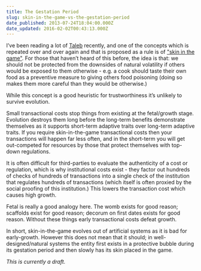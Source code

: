 ```yaml
---
title: The Gestation Period
slug: skin-in-the-game-vs-the-gestation-period
date_published: 2013-07-24T18:04:00.000Z
date_updated: 2016-02-02T00:43:13.000Z
---
```


I’ve been reading a lot of [Taleb](http://www.fooledbyrandomness.com/) recently, and one of the concepts which is repeated over and over again and that is proposed as a rule is of ["skin in the game"](http://www.youtube.com/watch?v=0Uc4DI-BF28). For those that haven’t heard of this before, the idea is that: we should not be protected from the downsides of natural volatility if others would be exposed to them otherwise - e.g. a cook should taste their own food as a preventive measure to giving others food poisoning (doing so makes them more careful than they would be otherwise.)

While this concept is a good heuristic for trustworthiness it’s unlikely to survive evolution.

Small transactional costs stop things from existing at the fetal/growth stage. Evolution destroys them long before the long-term benefits demonstrate themselves as it supports short-term adaptive traits over long-term adaptive traits. If you require skin-in-the-game transactional costs then your transactions will happen far less often, and in the short-term you will get out-competed for resources by those that protect themselves with top-down regulations.

It is often difficult for third-parties to evaluate the authenticity of a cost or regulation, which is why institutional costs exist - they factor out hundreds of checks of hundreds of transactions into a single check of the institution that regulates hundreds of transactions (which itself is often proxied by the social proofing of this institution.) This lowers the transaction cost which causes high growth.

Fetal is really a good analogy here. The womb exists for good reason; scaffolds exist for good reason; decorum on first dates exists for good reason. Without these things early transactional costs defeat growth.

In short, skin-in-the-game evolves out of artificial systems as it is bad for early-growth. However this does not mean that it should; in well-designed/natural systems the entity first exists in a protective bubble during its gestation period and then slowly has its skin placed in the game.

*This is currently a draft.*
